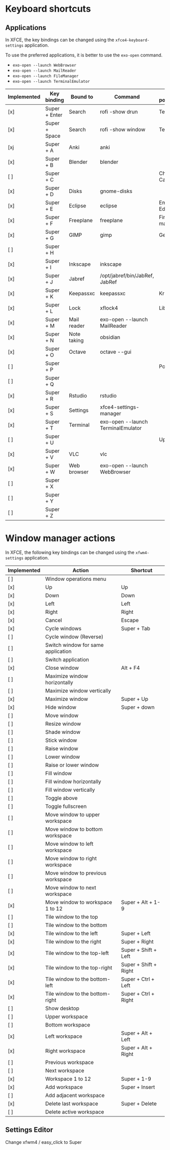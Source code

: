 # Keyboard shortcuts

## Applications

In XFCE, the key bindings can be changed using the `xfce4-keyboard-settings` application.

To use the preferred applications, it is better to use the `exo-open` command.

* `exo-open --launch WebBrowser`
* `exo-open --launch MailReader`
* `exo-open --launch FileManager`
* `exo-open --launch TerminalEmulator`

| Implemented | Key binding   | Bound to    | Command                            | Other possibilities   |
| ----------- | -----------   | ----------- | -------                            | -------------------   |
| [x]         | Super + Enter | Search      | rofi -show drun                    | Terminal              |
| [x]         | Super + Space | Search      | rofi -show window                  | Terminal              |
| [xj         | Super + A     | Anki        | anki                               |                       |
| [x]         | Super + B     | Blender     | blender                            |                       |
| [ ]         | Super + C     |             |                                    | Chromium, Calc        |
| [x]         | Super + D     | Disks       | gnome-disks                        |                       |
| [x]         | Super + E     | Eclipse     | eclipse                            | Emacs, Editor         |
| [x]         | Super + F     | Freeplane   | freeplane                          | Firefox, File manager |
| [x]         | Super + G     | GIMP        | gimp                               | Geogebra              |
| [ ]         | Super + H     |             |                                    |                       |
| [x]         | Super + I     | Inkscape    | inkscape                           |                       |
| [x]         | Super + J     | Jabref      | /opt/jabref/bin/JabRef, JabRef     |                       |
| [x]         | Super + K     | Keepassxc   | keepassxc                          | Krita                 |
| [x]         | Super + L     | Lock        | xflock4                            | LibreOffice           |
| [x]         | Super + M     | Mail reader | exo-open --launch MailReader       |                       |
| [x]         | Super + N     | Note taking | obsidian                           |                       |
| [x]         | Super + O     | Octave      | octave --gui                       |                       |
| [ ]         | Super + P     |             |                                    | Power off             |
| [ ]         | Super + Q     |             |                                    |                       |
| [x]         | Super + R     | Rstudio     | rstudio                            |                       |
| [x]         | Super + S     | Settings    | xfce4-settings-manager             |                       |
| [x]         | Super + T     | Terminal    | exo-open --launch TerminalEmulator |                       |
| [ ]         | Super + U     |             |                                    | Update                |
| [x]         | Super + V     | VLC         | vlc                                |                       |
| [x]         | Super + W     | Web browser | exo-open --launch WebBrowser       |                       |
| [ ]         | Super + X     |             |                                    |                       |
| [ ]         | Super + Y     |             |                                    |                       |
| [ ]         | Super + Z     |             |                                    |                       |

# Window manager actions

In XFCE, the following key bindings can be changed using the `xfwm4-settings` application.

| Implemented | Action                             | Shortcut              |
| ----------- | ------                             | --------              |
| [ ]         | Window operations menu             |                       |
| [x]         | Up                                 | Up                    |
| [x]         | Down                               | Down                  |
| [x]         | Left                               | Left                  |
| [x]         | Right                              | Right                 |
| [x]         | Cancel                             | Escape                |
| [x]         | Cycle windows                      | Super + Tab           |
| [ ]         | Cycle window (Reverse)             |                       |
| [ ]         | Switch window for same application |                       |
| [ ]         | Switch application                 |                       |
| [x]         | Close window                       | Alt + F4              |
| [ ]         | Maximize window horizontally       |                       |
| [ ]         | Maximize window vertically         |                       |
| [x]         | Maximize window                    | Super + Up            |
| [x]         | Hide window                        | Super + down          |
| [ ]         | Move window                        |                       |
| [ ]         | Resize window                      |                       |
| [ ]         | Shade window                       |                       |
| [ ]         | Stick window                       |                       |
| [ ]         | Raise window                       |                       |
| [ ]         | Lower window                       |                       |
| [ ]         | Raise or lower window              |                       |
| [ ]         | Fill window                        |                       |
| [ ]         | Fill window horizontally           |                       |
| [ ]         | Fill window vertically             |                       |
| [ ]         | Toggle above                       |                       |
| [ ]         | Toggle fullscreen                  |                       |
| [ ]         | Move window to upper workspace     |                       |
| [ ]         | Move window to bottom workspace    |                       |
| [ ]         | Move window to left workspace      |                       |
| [ ]         | Move window to right workspace     |                       |
| [ ]         | Move window to previous workspace  |                       |
| [ ]         | Move window to next workspace      |                       |
| [x]         | Move window to workspace 1 to 12   | Super + Alt + 1-9     |
| [ ]         | Tile window to the top             |                       |
| [ ]         | Tile window to the bottom          |                       |
| [x]         | Tile window to the left            | Super + Left          |
| [x]         | Tile window to the right           | Super + Right         |
| [x]         | Tile window to the top-left        | Super + Shift + Left  |
| [x]         | Tile window to the top-right       | Super + Shift + Right |
| [x]         | Tile window to the bottom-left     | Super + Ctrl + Left   |
| [x]         | Tile window to the bottom-right    | Super + Ctrl + Right  |
| [ ]         | Show desktop                       |                       |
| [ ]         | Upper workspace                    |                       |
| [ ]         | Bottom workspace                   |                       |
| [x]         | Left workspace                     | Super + Alt + Left    |
| [x]         | Right workspace                    | Super + Alt + Right   |
| [ ]         | Previous workspace                 |                       |
| [ ]         | Next workspace                     |                       |
| [x]         | Workspace 1 to 12                  | Super + 1-9           |
| [x]         | Add workspace                      | Super + Insert        |
| [ ]         | Add adjacent workspace             |                       |
| [x]         | Delete last workspace              | Super + Delete        |
| [ ]         | Delete active workspace            |                       |

## Settings Editor

Change xfwm4 / easy_click to Super
